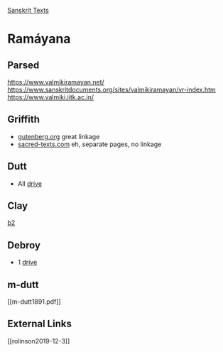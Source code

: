[Sanskrit Texts](texts-sanskrit.md)
# Ramáyana

## Parsed
https://www.valmikiramayan.net/
https://www.sanskritdocuments.org/sites/valmikiramayan/vr-index.htm
https://www.valmiki.iitk.ac.in/

## Griffith

- [gutenberg.org](http://www.gutenberg.org/files/24869/24869-h/24869-h.html) great linkage
- [sacred-texts.com](https://www.sacred-texts.com/hin/rama/index.htm) eh, separate pages, no linkage

## Dutt

- All [drive]()

## Clay

[b2](a/clay-r-b2.pdf)

## Debroy

- 1 [drive](https://1drv.ms/b/s!ApLHpczBvGGDgrsRA450idO9Q93-Lg?e=bj7yKO)

## m-dutt
[[m-dutt1891.pdf]]

## External Links
[[rolinson2019-12-3]]